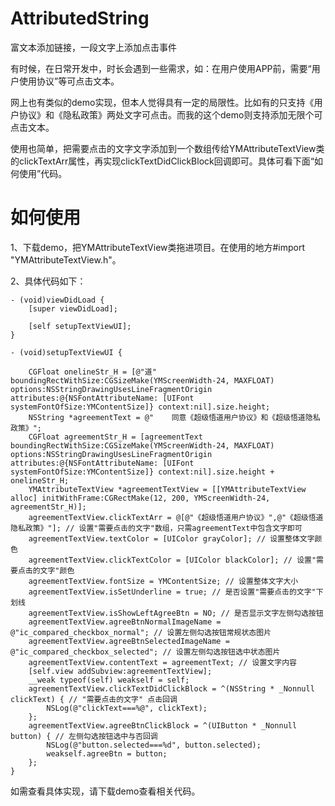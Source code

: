 # AttributedString
富文本添加链接，一段文字上添加点击事件

有时候，在日常开发中，时长会遇到一些需求，如：在用户使用APP前，需要“用户使用协议”等可点击文本。

网上也有类似的demo实现，但本人觉得具有一定的局限性。比如有的只支持《用户协议》和《隐私政策》两处文字可点击。而我的这个demo则支持添加无限个可点击文本。

使用也简单，把需要点击的文字文字添加到一个数组传给YMAttributeTextView类的clickTextArr属性，再实现clickTextDidClickBlock回调即可。具体可看下面“如何使用”代码。

# 如何使用

1、下载demo，把YMAttributeTextView类拖进项目。在使用的地方#import "YMAttributeTextView.h"。

2、具体代码如下：
```
- (void)viewDidLoad {
    [super viewDidLoad];
    
    [self setupTextViewUI];
}

- (void)setupTextViewUI {
    
    CGFloat onelineStr_H = [@"道" boundingRectWithSize:CGSizeMake(YMScreenWidth-24, MAXFLOAT) options:NSStringDrawingUsesLineFragmentOrigin attributes:@{NSFontAttributeName: [UIFont systemFontOfSize:YMContentSize]} context:nil].size.height;
    NSString *agreementText = @"    同意《超级悟道用户协议》和《超级悟道隐私政策》";
    CGFloat agreementStr_H = [agreementText boundingRectWithSize:CGSizeMake(YMScreenWidth-24, MAXFLOAT) options:NSStringDrawingUsesLineFragmentOrigin attributes:@{NSFontAttributeName: [UIFont systemFontOfSize:YMContentSize]} context:nil].size.height + onelineStr_H;
    YMAttributeTextView *agreementTextView = [[YMAttributeTextView alloc] initWithFrame:CGRectMake(12, 200, YMScreenWidth-24, agreementStr_H)];
    agreementTextView.clickTextArr = @[@"《超级悟道用户协议》",@"《超级悟道隐私政策》"]; // 设置"需要点击的文字"数组，只需agreementText中包含文字即可
    agreementTextView.textColor = [UIColor grayColor]; // 设置整体文字颜色
    agreementTextView.clickTextColor = [UIColor blackColor]; // 设置"需要点击的文字"颜色
    agreementTextView.fontSize = YMContentSize; // 设置整体文字大小
    agreementTextView.isSetUnderline = true; // 是否设置"需要点击的文字"下划线
    agreementTextView.isShowLeftAgreeBtn = NO; // 是否显示文字左侧勾选按钮
    agreementTextView.agreeBtnNormalImageName = @"ic_compared_checkbox_normal"; // 设置左侧勾选按钮常规状态图片
    agreementTextView.agreeBtnSelectedImageName = @"ic_compared_checkbox_selected"; // 设置左侧勾选按钮选中状态图片
    agreementTextView.contentText = agreementText; // 设置文字内容
    [self.view addSubview:agreementTextView];
    __weak typeof(self) weakself = self;
    agreementTextView.clickTextDidClickBlock = ^(NSString * _Nonnull clickText) { // "需要点击的文字" 点击回调
        NSLog(@"clickText===%@", clickText);
    };
    agreementTextView.agreeBtnClickBlock = ^(UIButton * _Nonnull button) { // 左侧勾选按钮选中与否回调
        NSLog(@"button.selected===%d", button.selected);
        weakself.agreeBtn = button;
    };
}
```

如需查看具体实现，请下载demo查看相关代码。

